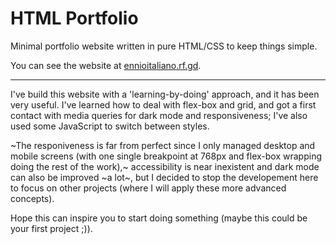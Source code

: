 # HTML Portfolio
Minimal portfolio website written in pure HTML/CSS to keep things simple.

You can see the website at [ennioitaliano.rf.gd](https://ennioitaliano.rf.gd).
***
I've build this website with a 'learning-by-doing' approach, and it has been very useful. I've learned how to deal with flex-box and grid, and got a first contact with media queries for dark mode and responsiveness; I've also used some JavaScript to switch between styles.

~The responiveness is far from perfect since I only managed desktop and mobile screens (with one single breakpoint at 768px and flex-box wrapping doing the rest of the work),~ accessibility is near inexistent and dark mode can also be improved ~a lot~, but I decided to stop the developement here to focus on other projects (where I will apply these more advanced concepts).

Hope this can inspire you to start doing something (maybe this could be your first project ;)).
